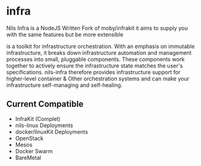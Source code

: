 # infra
Nils Infra is a NodeJS Written Fork of moby/infrakit it aims to supply you with the same features but be more extensible

is a toolkit for infrastructure orchestration. With an emphasis on immutable infrastructure, it breaks down infrastructure automation and management processes into small, pluggable components. These components work together to actively ensure the infrastructure state matches the user's specifications. nils-infra therefore provides infrastructure support for higher-level container & Other orchestration systems and can make your infrastructure self-managing and self-healing.

## Current Compatible
- InfraKit (Complet)
- nils-linux Deployments
- docker/linuxKit Deployments
- OpenStack
- Mesos
- Docker Swarm
- BareMetal
